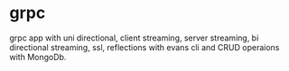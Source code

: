 # grpc

grpc app with uni directional, client streaming, server streaming, bi directional streaming, ssl, reflections with evans cli and CRUD operaions with MongoDb.
